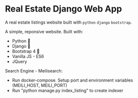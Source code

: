 # Real Estate Django Web App

A real estate listings website built with `python` `django` `bootstrap`.

A simple, reponsive  website. Built with:

- Python 🐍
- Django 🎸
- Bootstrap 4 🌈
- Vanilla JS - ES6
- JQuery


Search Engine - Meilisearch:
- Run docker-compose. Setup port and environment variables (MEILI_HOST, MEILI_PORT)
- Run "python manage.py index_listing" to create indexer